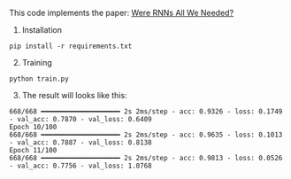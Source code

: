 This code implements the paper: [Were RNNs All We Needed?](https://arxiv.org/pdf/2410.01201)

1) Installation

```
pip install -r requirements.txt
```

2) Training

```
python train.py
```

3) The result will looks like this:

```
668/668 ━━━━━━━━━━━━━━━━━━━━ 2s 2ms/step - acc: 0.9326 - loss: 0.1749 - val_acc: 0.7870 - val_loss: 0.6409
Epoch 10/100
668/668 ━━━━━━━━━━━━━━━━━━━━ 2s 2ms/step - acc: 0.9635 - loss: 0.1013 - val_acc: 0.7887 - val_loss: 0.8138
Epoch 11/100
668/668 ━━━━━━━━━━━━━━━━━━━━ 2s 2ms/step - acc: 0.9813 - loss: 0.0526 - val_acc: 0.7756 - val_loss: 1.0768

```
